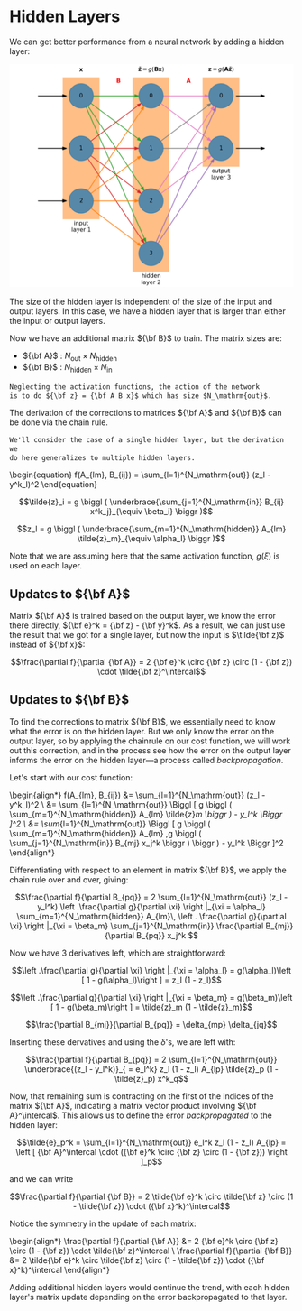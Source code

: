 # Hidden Layers


 We can get better performance from a neural network by adding a hidden layer:

![hidden layers](nn_fig_hidden.png)

The size of the hidden layer is independent of the size of the input and output
layers.  In this case, we have a hidden layer that is larger
than either the input or output layers.

Now we have an additional matrix ${\bf B}$ to train.  The matrix sizes are:

* ${\bf A}$ : $N_\mathrm{out} \times N_\mathrm{hidden}$
* ${\bf B}$ : $N_\mathrm{hidden} \times N_\mathrm{in}$


```{note}
Neglecting the activation functions, the action of the network
is to do ${\bf z} = {\bf A B x}$ which has size $N_\mathrm{out}$.
```

The derivation of the corrections to matrices ${\bf A}$ and ${\bf B}$ can be done
via the chain rule.

```{note}
We'll consider the case of a single hidden layer, but the derivation we
do here generalizes to multiple hidden layers.
```

\begin{equation}
f(A_{lm}, B_{ij}) = \sum_{l=1}^{N_\mathrm{out}} (z_l - y^k_l)^2
\end{equation}                  

$$\tilde{z}_i = g \biggl ( \underbrace{\sum_{j=1}^{N_\mathrm{in}} B_{ij} x^k_j}_{\equiv \beta_i} \biggr )$$

$$z_l = g \biggl ( \underbrace{\sum_{m=1}^{N_\mathrm{hidden}} A_{lm} \tilde{z}_m}_{\equiv \alpha_l} \biggr )$$

Note that we are assuming here that the same activation function, $g(\xi)$
is used on each layer.

## Updates to ${\bf A}$

Matrix ${\bf A}$ is trained based on the output layer, we know the error there
directly, ${\bf e}^k = {\bf z} - {\bf y}^k$.  As a result, we can just use
the result that we got for a single layer, but now the input is $\tilde{\bf z}$
instead of ${\bf x}$:

$$\frac{\partial f}{\partial {\bf A}} = 2 {\bf e}^k \circ {\bf z} \circ (1 - {\bf z}) \cdot \tilde{\bf z}^\intercal$$

## Updates to ${\bf B}$

To find the corrections to matrix ${\bf B}$, we essentially need to know what the
error is on the hidden layer.  But we only know the error on the output layer, so
by applying the chainrule on our cost function, we will work out this correction,
and in the process see how the error on the output layer informs the error on the
hidden layer&mdash;a process called _backpropagation_.

Let's start with our cost function:

\begin{align*}
f(A_{lm}, B_{ij}) &= \sum_{l=1}^{N_\mathrm{out}} (z_l - y^k_l)^2 \\
                  &= \sum_{l=1}^{N_\mathrm{out}} \Biggl [ g \biggl ( \sum_{m=1}^{N_\mathrm{hidden}} A_{lm} \tilde{z}_m \biggr ) - y_l^k \Biggr ]^2 \\
                  &= \sum_{l=1}^{N_\mathrm{out}} \Biggl [ g \biggl ( \sum_{m=1}^{N_\mathrm{hidden}} A_{lm} \,g \biggl ( \sum_{j=1}^{N_\mathrm{in}} B_{mj} x_j^k \biggr ) \biggr ) - y_l^k \Biggr ]^2
\end{align*}                  

Differentiating with respect to an element in matrix ${\bf B}$, we apply the chain rule over and over,
giving:

$$\frac{\partial f}{\partial B_{pq}} = 2 \sum_{l=1}^{N_\mathrm{out}} (z_l - y_l^k)
    \left .\frac{\partial g}{\partial \xi} \right |_{\xi = \alpha_l}
    \sum_{m=1}^{N_\mathrm{hidden}} A_{lm}\, \left . \frac{\partial g}{\partial \xi} \right |_{\xi = \beta_m}
    \sum_{j=1}^{N_\mathrm{in}} \frac{\partial B_{mj}}{\partial B_{pq}} x_j^k $$
    
     
Now we have 3 derivatives left, which are straightforward:

$$\left .\frac{\partial g}{\partial \xi} \right |_{\xi = \alpha_l} = g(\alpha_l)\left [ 1 - g(\alpha_l)\right ]
   = z_l (1 - z_l)$$

$$\left .\frac{\partial g}{\partial \xi} \right |_{\xi = \beta_m} = g(\beta_m)\left [ 1 - g(\beta_m)\right ]
   = \tilde{z}_m (1 - \tilde{z}_m)$$

$$\frac{\partial B_{mj}}{\partial B_{pq}} = \delta_{mp} \delta_{jq}$$

Inserting these dervatives and using the $\delta$'s, we are left with:

$$\frac{\partial f}{\partial B_{pq}} = 2 \sum_{l=1}^{N_\mathrm{out}}
   \underbrace{(z_l - y_l^k)}_{ = e_l^k} z_l (1 - z_l) A_{lp} \tilde{z}_p (1 - \tilde{z}_p) x^k_q$$
   
Now, that remaining sum is contracting on the first of the indices of
the matrix ${\bf A}$, indicating a matrix vector product involving
${\bf A}^\intercal$.  This allows us to define the error _backpropagated_ to the hidden layer:

$$\tilde{e}_p^k = \sum_{l=1}^{N_\mathrm{out}} e_l^k z_l (1 - z_l) A_{lp} 
   = \left [ {\bf A}^\intercal  \cdot ({\bf e}^k \circ {\bf z} \circ (1 - {\bf z})) \right ]_p$$

and we can write

$$\frac{\partial f}{\partial {\bf B}} = 2 \tilde{\bf e}^k \circ \tilde{\bf z} \circ (1 - \tilde{\bf z}) \cdot ({\bf x}^k)^\intercal$$


Notice the symmetry in the update of each matrix:

\begin{align*}
\frac{\partial f}{\partial {\bf A}} &= 2 {\bf e}^k \circ {\bf z} \circ (1 - {\bf z}) \cdot \tilde{\bf z}^\intercal \\
\frac{\partial f}{\partial {\bf B}} &= 2 \tilde{\bf e}^k \circ \tilde{\bf z} \circ (1 - \tilde{\bf z}) \cdot ({\bf x}^k)^\intercal
\end{align*}

Adding additional hidden layers would continue the trend, with each hidden layer's matrix update depending
on the error backpropagated to that layer.
